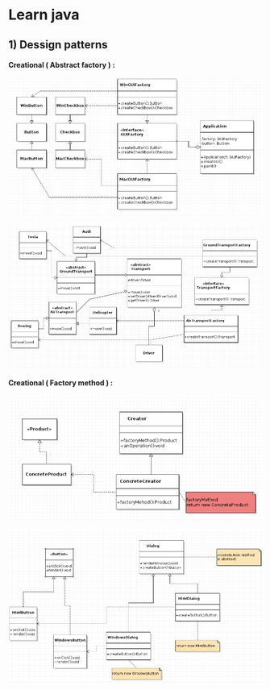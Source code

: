 # Learn java

## 1) Dessign patterns

#### Creational ( Abstract factory ) :

  ![](./docs/diagrams/abstract-factory-common.png)

  ![](./docs/diagrams/abstract-factory-project.png)

#### Creational ( Factory method ) :

  ![](./docs/diagrams/factory-method-common.png)

  ![](./docs/diagrams/factory-method-project.png)

